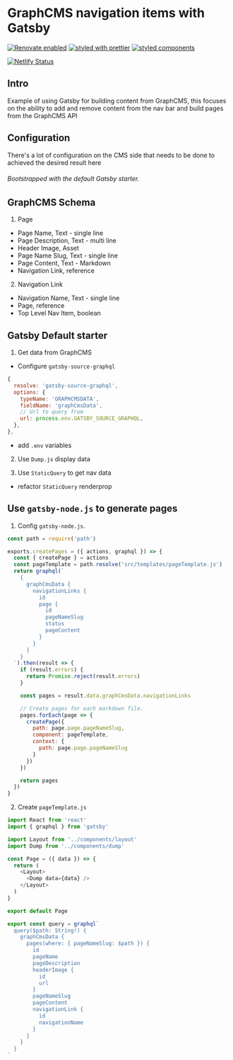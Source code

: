 # GraphCMS navigation items with Gatsby

[![Renovate enabled](https://img.shields.io/badge/renovate-enabled-brightgreen.svg)](https://renovatebot.com/)
[![styled with prettier](https://img.shields.io/badge/styled_with-prettier-ff69b4.svg)](https://github.com/prettier/prettier)
[![styled components](https://img.shields.io/badge/style-%F0%9F%92%85%20styled--components-orange.svg?colorB=daa357&colorA=db748e)](https://github.com/styled-components/styled-components)

[![Netlify Status](https://api.netlify.com/api/v1/badges/0e6ec127-70be-4992-bc92-235c219173ae/deploy-status)](https://app.netlify.com/sites/gatsby-using-graphcms/deploys)

## Intro

Example of using Gatsby for building content from GraphCMS, this
focuses on the ability to add and remove content from the nav bar and
build pages from the GraphCMS API

## Configuration

There's a lot of configuration on the CMS side that needs to be done
to achieved the desired result here

###### Bootstrapped with the default Gatsby starter.

## GraphCMS Schema

1. Page

- Page Name, Text - single line
- Page Description, Text - multi line
- Header Image, Asset
- Page Name Slug, Text - single line
- Page Content, Text - Markdown
- Navigation Link, reference

2. Navigation Link

- Navigation Name, Text - single line
- Page, reference
- Top Level Nav Item, boolean

## Gatsby Default starter

1. Get data from GraphCMS

- Configure `gatsby-source-graphql`

```js
{
  resolve: 'gatsby-source-graphql',
  options: {
    typeName: 'GRAPHCMSDATA',
    fieldName: 'graphCmsData',
    // Url to query from
    url: process.env.GATSBY_SOURCE_GRAPHQL,
  },
},
```

- add `.env` variables

2. Use `Dump.js` display data

3. Use `StaticQuery` to get nav data

- refactor `StaticQuery` renderprop

## Use `gatsby-node.js` to generate pages

1. Config `gatsby-node.js`.

```js
const path = require('path')

exports.createPages = ({ actions, graphql }) => {
  const { createPage } = actions
  const pageTemplate = path.resolve('src/templates/pageTemplate.js')
  return graphql(`
    {
      graphCmsData {
        navigationLinks {
          id
          page {
            id
            pageNameSlug
            status
            pageContent
          }
        }
      }
    }
  `).then(result => {
    if (result.errors) {
      return Promise.reject(result.errors)
    }

    const pages = result.data.graphCmsData.navigationLinks

    // Create pages for each markdown file.
    pages.forEach(page => {
      createPage({
        path: page.page.pageNameSlug,
        component: pageTemplate,
        context: {
          path: page.page.pageNameSlug
        }
      })
    })

    return pages
  })
}
```

2. Create `pageTemplate.js`

```js
import React from 'react'
import { graphql } from 'gatsby'

import Layout from '../components/layout'
import Dump from '../components/dump'

const Page = ({ data }) => {
  return (
    <Layout>
      <Dump data={data} />
    </Layout>
  )
}

export default Page

export const query = graphql`
  query($path: String!) {
    graphCmsData {
      pages(where: { pageNameSlug: $path }) {
        id
        pageName
        pageDescription
        headerImage {
          id
          url
        }
        pageNameSlug
        pageContent
        navigationLink {
          id
          navigationName
        }
      }
    }
  }
`
```
